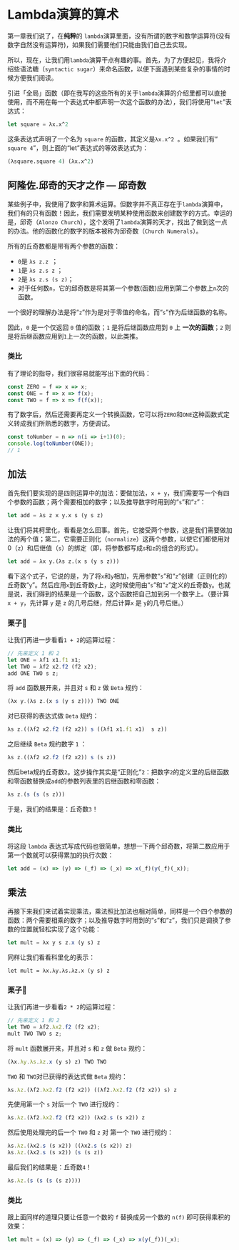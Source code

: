 # Lambda演算的算术

第一章我们说了，在**纯粹**的 `lambda`演算里面，没有所谓的数字和数学运算符(没有数字自然没有运算符)，如果我们需要他们只能由我们自己去实现。

所以，现在，让我们用`lambda`演算干点有趣的事。首先，为了方便起见，我将介绍些语法糖（`syntactic sugar`）来命名函数，以便下面遇到某些复杂的事情的时候方便我们阅读。

引进「全局」函数（即在我写的这些所有的关于`lambda`演算的介绍里都可以直接使用，而不用在每一个表达式中都声明一次这个函数的办法），我们将使用“`let`”表达式：

```lisp
let square = λx.x^2 
```

这条表达式声明了一个名为 `square` 的函数，其定义是`λx.x^2 `。如果我们有“ `square 4`”，则上面的“let”表达式的等效表达式为：

```lisp
(λsquare.square 4) (λx.x^2) 
```

## 阿隆佐.邱奇的天才之作 — 邱奇数

某些例子中，我使用了数字和算术运算。但数字并不真正存在于`lambda`演算中，我们有的只有函数！因此，我们需要发明某种使用函数来创建数字的方式。幸运的是，邱奇（`Alonzo Church`），这个发明了`lambda`演算的天才，找出了做到这一点的办法。他的函数化的数字的版本被称为邱奇数（`Church Numerals`）。

所有的丘奇数都是带有两个参数的函数：

+ `0`是 `λs z.z `；
+ `1`是 `λs z.s z` ；
+ `2`是 `λs z.s (s z)`；
+ 对于任何数`n`，它的邱奇数是将其第一个参数(函数)应用到第二个参数上`n`次的函数。

一个很好的理解办法是将“`z`”作为是对于零值的命名，而“`s`”作为后继函数的名称。

因此，`0` 是一个仅返回 `0` 值的函数；`1` 是将后继函数应用到 `0` 上 **一次的函数**；`2` 则是将后继函数应用到`1`上一次的函数，以此类推。

### 类比

有了理论的指导，我们很容易就能写出下面的代码：

```ts
const ZERO = f => x => x;
const ONE = f => x => f(x);
const TWO = f => x => f(f(x));
```

有了数字后，然后还需要再定义一个转换函数，它可以将`ZERO`和`ONE`这种函数式定义转成我们所熟悉的数字，方便调试。

```ts
const toNumber = n => n(i => i+1)(0);
console.log(toNumber(ONE));
// 1
```

## 加法

首先我们要实现的是四则运算中的加法：要做加法，`x + y`，我们需要写一个有四个参数的函数；两个需要相加的数字；以及推导数字时用到的“`s`”和“`z`”：

```lisp
let add = λs z x y.x s (y s z) 
```

让我们将其柯里化，看看是怎么回事。首先，它接受两个参数，这是我们需要做加法的两个值；第二，它需要正则化（`normalize`）这两个参数，以使它们都使用对0（`z`）和后继值（`s`）的绑定（即，将参数都写成`s`和`z`的组合的形式）。

```lisp
let add = λx y.(λs z.(x s (y s z))) 
```

看下这个式子，它说的是，为了将`x`和`y`相加，先用参数“`s`”和“`z`”创建（正则化的）丘奇数“`y`”。然后应用`x`到丘奇数`y`上，这时候使用由“`s`”和“`z`”定义的丘奇数`y`。也就是说，我们得到的结果是一个函数，这个函数把自己加到另一个数字上。（要计算`x + y`，先计算 `y` 是 `z` 的几号后继，然后计算`x` 是 `y`的几号后继。）

### 栗子🌰

让我们再进一步看看`1 + 2`的运算过程：

```ts
// 先来定义 1 和 2 
let ONE = λf1 x1.f1 x1;
let TWO = λf2 x2.f2 (f2 x2);
add ONE TWO s z;
```

将 `add` 函数展开来，并且对 `s` 和 `z` 做 `Beta` 规约：

```ts
(λx y.(λs z.(x s (y s z)))) TWO ONE
```

对已获得的表达式做 `Beta` 规约：

```ts
λs z.((λf2 x2.f2 (f2 x2)) s ((λf1 x1.f1 x1)  s z))
```

之后继续 `Beta` 规约数字 `1` ：

```ts
λs z.((λf2 x2.f2 (f2 x2)) s (s z))
```

然后beta规约丘奇数`2`。这步操作其实是“正则化”`2`：把数字`2`的定义里的后继函数和零函数替换成`add`的参数列表里的后继函数和零函数：

```ts
λs z.(s (s (s z)))
```

于是，我们的结果是：丘奇数`3`！

### 类比

将这段 `lambda` 表达式写成代码也很简单，想想一下两个邱奇数，将第二数应用于第一个数就可以获得累加的执行次数：

```ts
let add = (x) => (y) => (_f) => (_x) => x(_f)(y(_f)(_x));
```

## 乘法

再接下来我们来试着实现乘法，乘法照比加法也相对简单，同样是一个四个参数的函数：两个需要相乘的数字；以及推导数字时用到的“`s`”和“`z`”，我们只是调换了参数的位置就轻松实现了这个功能：

```ts
let mult = λx y s z.x (y s) z
```

同样让我们看看科里化的表示：

```tsx
let mult = λx.λy.λs.λz.x (y s) z
```

### 栗子🌰

让我们再进一步看看`2 * 2`的运算过程：

```ts
// 先来定义 1 和 2 
let TWO = λf2.λx2.f2 (f2 x2);
mult TWO TWO s z;
```

将 `mult` 函数展开来，并且对 `s` 和 `z` 做 `Beta` 规约：

```ts
(λx.λy.λs.λz.x (y s) z) TWO TWO
```

`TWO` 和 `TWO`对已获得的表达式做 `Beta` 规约：

```ts
λs.λz.(λf2.λx2.f2 (f2 x2)) ((λf2.λx2.f2 (f2 x2)) s) z
```

先使用第一个 `s` 对后一个 `TWO` 进行规约：

```ts
λs.λz.(λf2.λx2.f2 (f2 x2)) (λx2.s (s x2)) z
```

然后使用处理完的后一个 `TWO` 和 `z` 对 第一个 `TWO` 进行规约：

```ts
λs.λz.(λx2.s (s x2)) ((λx2.s (s x2)) z)
λs.λz.(λx2.s (s x2)) (s (s z))
```

最后我们的结果是：丘奇数`4`！

```ts
λs.λz.(s (s (s (s z))))
```

### 类比

跟上面同样的道理只要让任意一个数的 `f` 替换成另一个数的 `n(f)` 即可获得乘积的效果：

```ts
let mult = (x) => (y) => (_f) => (_x) => x(y(_f))(_x);
```


